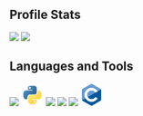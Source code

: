 ## Profile Stats
<img height="195" src="https://github-readme-stats-five-blush-46.vercel.app/api?username=martinmdl&show_icons=true&theme=default" /> <img height="195" src="https://github-readme-stats-five-blush-46.vercel.app/api/top-langs?username=martinmdl" />

## Languages and Tools
<img src="https://cdn.jsdelivr.net/gh/devicons/devicon@latest/icons/kotlin/kotlin-original.svg" height="40"/> <img src="https://raw.githubusercontent.com/devicons/devicon/master/icons/python/python-original.svg" height="40"/> <img src="https://upload.wikimedia.org/wikipedia/commons/thumb/3/38/Jupyter_logo.svg/883px-Jupyter_logo.svg.png" height="40"/> <img src="https://www.vectorlogo.zone/logos/nodejs/nodejs-icon.svg" height="40"/> <img
src="https://user-images.githubusercontent.com/78437578/225201239-3adca00f-480c-4cdc-9e8d-6320886aa4e0.svg" height="40"/> <img src="https://raw.githubusercontent.com/devicons/devicon/master/icons/c/c-original.svg" height="40"/>

